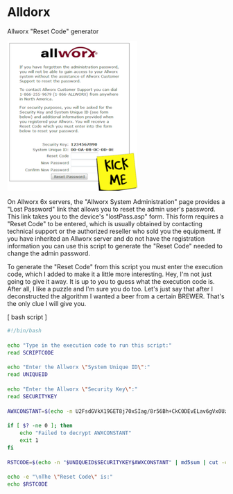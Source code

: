 # Alldorx
Allworx "Reset Code" generator

![alt text](https://github.com/billchaison/Alldorx/blob/master/awx.png)

On Allworx 6x servers, the "Allworx System Administration" page provides a "Lost Password" link that allows you to reset the admin user's password.  This link takes you to the device's "lostPass.asp" form.  This form requires a "Reset Code" to be entered, which is usually obtained by contacting technical support or the authorized reseller who sold you the equipment.  If you have inherited an Allworx server and do not have the registration information you can use this script to generate the "Reset Code" needed to change the admin password.

To generate the "Reset Code" from this script you must enter the execution code, which I added to make it a little more interesting.  Hey, I'm not just going to give it away.  It is up to you to guess what the execution code is.  After all, I like a puzzle and I'm sure you do too.  Let's just say that after I deconstructed the algorithm I wanted a beer from a certain BREWER.  That's the only clue I will give you.

[ bash script ]<br />

```bash
#!/bin/bash

echo "Type in the execution code to run this script:"
read SCRIPTCODE

echo "Enter the Allworx \"System Unique ID\":"
read UNIQUEID

echo "Enter the Allworx \"Security Key\":"
read SECURITYKEY

AWXCONSTANT=$(echo -n U2FsdGVkX19GET8j70xSIag/8r56Bh+CkC0DEvELav6gVx0Uz1n4J0ZLxgNaUHJpng9qiiec5ijyHrzxK0H0r2P0YOcALntNc1COfeOUFs14AfPjfC5ChGXlCPz6yLV0S50ROvLacZ7KxNU7q4gkcY/m3+Mp6BRWLYD8SBPG6PPzoDGY5kByI3tLfDUbhdpNPY90BVYmtuHzixnbm4dz+/UsH1cdO94z1npw+tXHiOu+TMhNO9tK4301us3bDOmU6d2U7REIdNkKR37DnNxv0a3GfiHV12NrY5ncbvp1VXBNwE0tAAjopXITzId2Rw2GzBl9/Nrm0yUX8kzaCF5lU0SnFH2vwCppuL4qM1W5R54= | base64 -di | openssl bf -md md5 -d -pass pass:$SCRIPTCODE 2>/dev/null)

if [ $? -ne 0 ]; then
	echo "Failed to decrypt AWXCONSTANT"
	exit 1
fi

RSTCODE=$(echo -n "$UNIQUEID$SECURITYKEY$AWXCONSTANT" | md5sum | cut -c 25-32)

echo -e "\nThe \"Reset Code\" is:"
echo $RSTCODE
```
